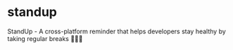 # standup
StandUp - A cross-platform reminder that helps developers stay healthy by taking regular breaks 🚶‍♂️💧
